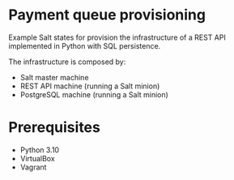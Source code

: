 # Payment queue provisioning
Example Salt states for provision the infrastructure of a REST API implemented in Python with SQL persistence.

The infrastructure is composed by:

* Salt master machine
* REST API machine (running a Salt minion)
* PostgreSQL machine (running a Salt minion)
 
# Prerequisites
* Python 3.10
* VirtualBox
* Vagrant
